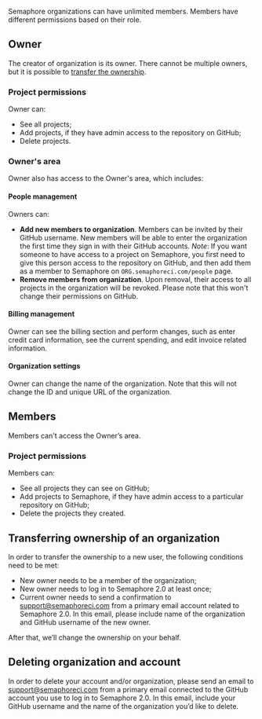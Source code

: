 Semaphore organizations can have unlimited members. Members have different permissions based on their role.

## Owner

The creator of organization is its owner. There cannot be multiple owners, but it is possible to [transfer the ownership](https://docs.semaphoreci.com/article/106-user-management-and-permissions#transferring-ownership-of-an-organization).

### Project permissions

Owner can:

- See all projects;
- Add projects, if they have admin access to the repository on GitHub;
- Delete projects.

### Owner's area

Owner also has access to the Owner's area, which includes:

#### People management

Owners can:

- **Add new members to organization**. Members can be invited by their GitHub username. New members will be able to enter the organization the first time they sign in with their GitHub accounts. _Note_: If you want someone to have access to a project on Semaphore, you first need to give this person access to the repository on GitHub, and then add them as a member to Semaphore on `ORG.semaphoreci.com/people` page.
- **Remove members from organization**. Upon removal, their access to all projects in the organization will be revoked. Please note that this won't change their permissions on GitHub.

#### Billing management

Owner can see the billing section and perform changes, such as enter credit card information, see the current spending, and edit invoice related information.

#### Organization settings

Owner can change the name of the organization. Note that this will not change the ID and unique URL of the organization.

## Members

Members can't access the Owner’s area.

### Project permissions

Members can:

- See all projects they can see on GitHub;
- Add projects to Semaphore, if they have admin access to a particular repository on GitHub;
- Delete the projects they created.

## Transferring ownership of an organization

In order to transfer the ownership to a new user, the following conditions need to be met:

- New owner needs to be a member of the organization;
- New owner needs to log in to Semaphore 2.0 at least once;
- Current owner needs to send a confirmation to [support@semaphoreci.com](mailto:support@semaphoreci.com) from a primary email account related to Semaphore 2.0. In this email, please include name of the organization and GitHub username of the new owner.

After that, we’ll change the ownership on your behalf.

## Deleting organization and account

In order to delete your account and/or organization, please send an email to [support@semaphoreci.com](mailto:support@semaphoreci.com) from a primary email connected to the GitHub account you use to log in to Semaphore 2.0. In this email, include your GitHub username and the name of the organization you’d like to delete.

